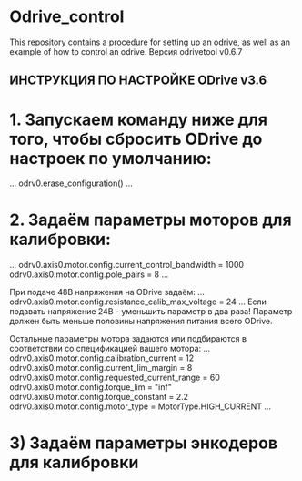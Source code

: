 # Odrive_control
This repository contains a procedure for setting up an odrive, as well as an example of how to control an odrive.
Версия odrivetool v0.6.7
## ИНСТРУКЦИЯ ПО НАСТРОЙКЕ ODrive v3.6
# 1. Запускаем команду ниже для того, чтобы сбросить ODrive до настроек по умолчанию:

...
  odrv0.erase_configuration()
...

# 2. Задаём параметры моторов для калибровки:
...
  odrv0.axis0.motor.config.current_control_bandwidth = 1000
  odrv0.axis0.motor.config.pole_pairs = 8
...

При подаче 48В напряжения на ODrive задаём:
...
  odrv0.axis0.motor.config.resistance_calib_max_voltage = 24
...
Если подавать напряжение 24В - уменьшить параметр в два раза! Параметр должен быть меньше половины напряжения питания всего ODrive.

Остальные параметры мотора задаются или подбираются в соответствии со спецификацией вашего мотора:
...
  odrv0.axis0.motor.config.calibration_current = 12
  odrv0.axis0.motor.config.current_lim_margin = 8
  odrv0.axis0.motor.config.requested_current_range = 60
  odrv0.axis0.motor.config.torque_lim = "inf"
  odrv0.axis0.motor.config.torque_constant = 2.2
  odrv0.axis0.motor.config.motor_type = MotorType.HIGH_CURRENT
...

# 3) Задаём параметры энкодеров для калибровки
